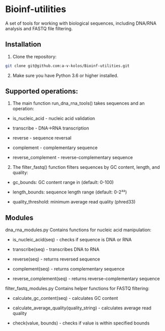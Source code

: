 # Bioinf-utilities

A set of tools for working with biological sequences, including DNA/RNA analysis and FASTQ file filtering.

## Installation

1. Clone the repository:
```bash
git clone git@github.com:a-v-kolos/Bioinf-utilities.git
```
2. Make sure you have Python 3.6 or higher installed.

## Supported operations:


1. The main function run_dna_rna_tools() takes sequences and an operation:

- is_nucleic_acid - nucleic acid validation

- transcribe - DNA→RNA transcription

- reverse - sequence reversal

- complement - complementary sequence

- reverse_complement - reverse-complementary sequence


2. The filter_fastq() function filters sequences by GC content, length, and quality:

- gc_bounds: GC content range in (default: 0-100)

- length_bounds: sequence length range (default: 0-2³²)

- quality_threshold: minimum average read quality (phred33)

## Modules
dna_rna_modules.py
Contains functions for nucleic acid manipulation:

- is_nucleic_acid(seq) - checks if sequence is DNA or RNA

- transcribe(seq) - transcribes DNA to RNA

- reverse(seq) - returns reversed sequence

- complement(seq) - returns complementary sequence

- reverse_complement(seq) - returns reverse-complementary sequence

filter_fastq_modules.py
Contains helper functions for FASTQ filtering:

- calculate_gc_content(seq) - calculates GC content

- calculate_average_quality(quality_string) - calculates average read quality

- check(value, bounds) - checks if value is within specified bounds
